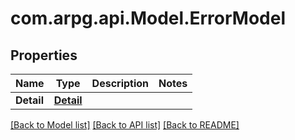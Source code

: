 # com.arpg.api.Model.ErrorModel

## Properties

Name | Type | Description | Notes
------------ | ------------- | ------------- | -------------
**Detail** | [**Detail**](Detail.md) |  | 

[[Back to Model list]](../README.md#documentation-for-models) [[Back to API list]](../README.md#documentation-for-api-endpoints) [[Back to README]](../README.md)

